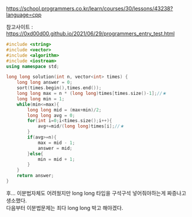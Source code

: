 https://school.programmers.co.kr/learn/courses/30/lessons/43238?language=cpp  
  
참고사이트 : https://0xd00d00.github.io/2021/06/29/programmers_entry_test.html  
```c++
#include <string>
#include <vector>
#include <algorithm>
#include <iostream>
using namespace std;

long long solution(int n, vector<int> times) {
    long long answer = 0;
    sort(times.begin(),times.end());
    long long max = n * (long long)times[times.size()-1];//★
    long long min = 1;
    while(min<=max){
        long long mid = (max+min)/2;
        long long avg = 0;
        for(int i=0;i<times.size();i++){
            avg+=mid/(long long)times[i];//★
        }
        if(avg>=n){
            max = mid - 1;
            answer = mid;
        }else{
            min = mid + 1;
        }
    }
    return answer;
}
```
후... 이분법자체도 어려웠지만 long long 타입을 구석구석 넣어줘야하는게 짜증나고 생소했다.  
다음부터 이분법문제는 죄다 long long 박고 해야겠다.
